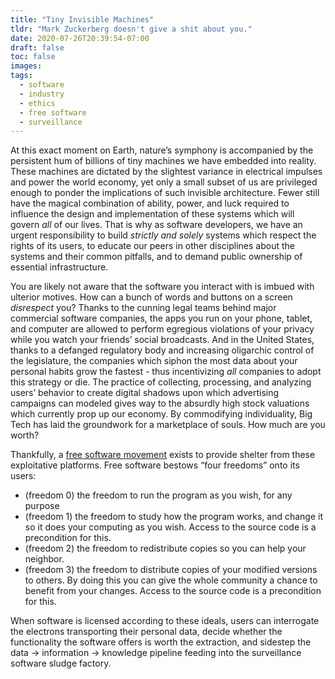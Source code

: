 ```yaml
---
title: "Tiny Invisible Machines"
tldr: "Mark Zuckerberg doesn't give a shit about you."
date: 2020-07-26T20:39:54-07:00
draft: false
toc: false
images:
tags:
  - software
  - industry
  - ethics
  - free software
  - surveillance
---
```


At this exact moment on Earth, nature’s symphony is accompanied by the persistent hum of billions of tiny machines we have embedded into reality. These machines are dictated by the slightest variance in electrical impulses and power the world economy, yet only a small subset of us are privileged enough to ponder the implications of such invisible architecture. Fewer still have the magical combination of ability, power, and luck required to influence the design and implementation of these systems which will govern *all* of our lives. That is why as software developers, we have an urgent responsibility to build *strictly and solely* systems which respect the rights of its users, to educate our peers in other disciplines about the systems and their common pitfalls, and to demand public ownership of essential infrastructure.

You are likely not aware that the software you interact with is imbued with ulterior motives. How can a bunch of words and buttons on a screen *disrespect* you? Thanks to the cunning legal teams behind major commercial software companies, the apps you run on your phone, tablet, and computer are allowed to perform egregious violations of your privacy while you watch your friends’ social broadcasts.  And in the United States, thanks to a defanged regulatory body and increasing oligarchic control of the legislature, the companies which siphon the most data about your personal habits grow the fastest - thus incentivizing _all_ companies to adopt this strategy or die. The practice of collecting, processing, and analyzing users’ behavior to create digital shadows upon which advertising campaigns can modeled gives way to the absurdly high stock valuations which currently prop up our economy. By commodifying individuality, Big Tech has laid the groundwork for a marketplace of souls. How much are you worth?

Thankfully, a [free software movement](https://www.fsf.org/about/) exists to provide shelter from these exploitative platforms. Free software bestows “four freedoms” onto its users:

- (freedom 0) the freedom to run the program as you wish, for any purpose
- (freedom 1) the freedom to study how the program works, and change it so it does your computing as you wish. Access to the source code is a precondition for this.
- (freedom 2) the freedom to redistribute copies so you can help your neighbor.
- (freedom 3) the freedom to distribute copies of your modified versions to others. By doing this you can give the whole community a chance to benefit from your changes. Access to the source code is a precondition for this.

When software is licensed according to these ideals, users can interrogate the electrons transporting their personal data, decide whether the functionality the software offers is worth the extraction, and sidestep the data → information → knowledge pipeline feeding into the surveillance software sludge factory.


